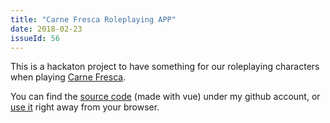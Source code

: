 ```yaml
---
title: "Carne Fresca Roleplaying APP"
date: 2018-02-23
issueId: 56
---
```


This is a hackaton project to have something for our roleplaying characters when playing [Carne Fresca](https://boardgamegeek.com/rpgitem/204872/carne-fresca).

You can find the [source code](https://github.com/pudymody/CarneFresca) (made with vue) under my github account, or [use it](https://pudymody.github.io/CarneFresca/#/) right away from your browser.
